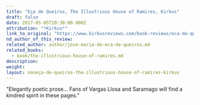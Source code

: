 ```yaml
---
title: "Eça de Queiros, The Illustrious House of Ramires, Kirkus"
draft: false
date: 2017-05-05T20:30:00.000Z
attribution: "*Kirkus*"
link_to_original: "https://www.kirkusreviews.com/book-reviews/eca-de-queiros/the-illustrious-house-of-ramires-revived-modern-cl/"
nd_author_of_this_review:
related_author: author/jose-maria-de-eca-de-queiros.md
related_books:
  - book/the-illustrious-house-of-ramires.md
description:
weight:
layout: noneça-de-queiros-the-illustrious-house-of-ramires-kirkus
---
```

"Elegantly poetic prose... Fans of Vargas Llosa and Saramago will find a kindred spirit in these pages."

